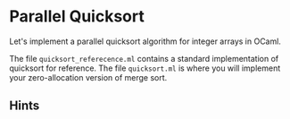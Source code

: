 # Parallel Quicksort

Let's implement a parallel quicksort algorithm for integer arrays in OCaml.

The file `quicksort_referecence.ml` contains a standard implementation of
quicksort for reference. The file `quicksort.ml` is where you will implement
your zero-allocation version of merge sort.

## Hints
